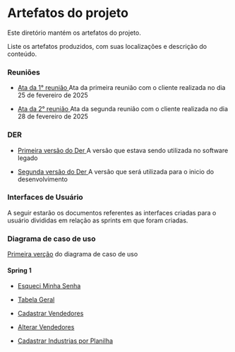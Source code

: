 # Artefatos do projeto

Este diretório mantém os artefatos do projeto. 


Liste os artefatos produzidos, com suas localizações e descrição do conteúdo.

### Reuniões
*  [Ata da 1° reunião ](./atas/Ata1reuniao.pdf "")  Ata da primeira reunião com o cliente realizada no dia 25 de fevereiro de 2025

*  [Ata da 2° reunião ](./atas/Ata2reuniao.pdf "") Ata da segunda reunião com o cliente realizada no dia 28 de fevereiro de 2025

### DER

*  [Primeira versão do Der ](./DER/bd1.0.png "") A versão que estava sendo utilizada no software legado 


*  [Segunda versão do Der ](./DER/bd.2.0.png "") A versão que será utilizada para o inicio do desenvolvimento 
 
### Interfaces de Usuário

A seguir estarão os documentos referentes as interfaces criadas para o usuário divididas em relação as sprints em que foram criadas.

### Diagrama de caso de uso
[Primeira verção](UserCaseDiagram/userCaseDiagram_AmplaSystem.pdf) do diagrama de caso de uso

#### Spring 1

*  [Esqueci Minha Senha ](userInterface/sprint1/Interface%20de%20usuário%20de%20esqueci%20minha%20senha.pdf "") 

*  [Tabela Geral ](userInterface/sprint1/InterfaceTabelaGeral.pdf "") 

*  [Cadastrar Vendedores ](userInterface/sprint1/CadastrarVendedor.pdf "") 

*  [Alterar Vendedores ](userInterface/sprint1/AlterarVendedor.pdf "") 

*  [Cadastrar Industrias por Planilha ](userInterface/sprint1/PlanilhaIndustria.pdf "") 

